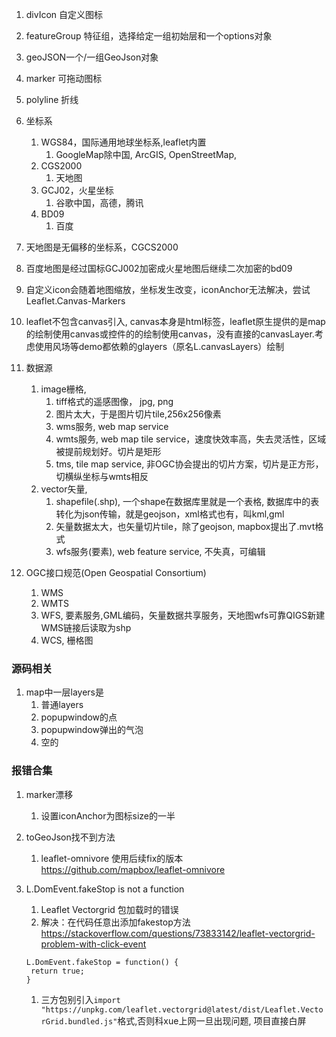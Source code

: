 1. divIcon 自定义图标
2. featureGroup 特征组，选择给定一组初始层和一个options对象
3. geoJSON一个/一组GeoJson对象
4. marker 可拖动图标
5. polyline 折线
6. 坐标系
   1. WGS84，国际通用地球坐标系,leaflet内置
      1. GoogleMap除中国, ArcGIS, OpenStreetMap, 
   2. CGS2000
      1. 天地图
   3. GCJ02，火星坐标
      1. 谷歌中国，高德，腾讯
   1. BD09
      1. 百度
7. 天地图是无偏移的坐标系，CGCS2000 
8. 百度地图是经过国标GCJ002加密成火星地图后继续二次加密的bd09
9. 自定义icon会随着地图缩放，坐标发生改变，iconAnchor无法解决，尝试Leaflet.Canvas-Markers
10. leaflet不包含canvas引入, canvas本身是html标签，leaflet原生提供的是map的绘制使用canvas或控件的的绘制使用canvas，没有直接的canvasLayer.考虑使用风场等demo都依赖的glayers（原名L.canvasLayers）绘制

1. 数据源
   1. image栅格, 
      1. tiff格式的遥感图像， jpg, png
      2. 图片太大，于是图片切片tile,256x256像素
      3. wms服务, web map service
      4. wmts服务, web map tile service，速度快效率高，失去灵活性，区域被提前规划好。切片是矩形
      5. tms, tile map service, 非OGC协会提出的切片方案，切片是正方形，切横纵坐标与wmts相反
   2. vector矢量, 
      1. shapefile(.shp), 一个shape在数据库里就是一个表格, 数据库中的表转化为json传输，就是geojson，xml格式也有，叫kml,gml
      2. 矢量数据太大，也矢量切片tile，除了geojson, mapbox提出了.mvt格式
      3. wfs服务(要素), web feature service, 不失真，可编辑
2. OGC接口规范(Open Geospatial Consortium)
   1. WMS
   2. WMTS
   3. WFS, 要素服务,GML编码，矢量数据共享服务，天地图wfs可靠QIGS新建WMS链接后读取为shp
   4. WCS, 栅格图

### 源码相关
1. map中一层layers是
   1. 普通layers
   2. popupwindow的点
   3. popupwindow弹出的气泡
   4. 空的

### 报错合集
1.  marker漂移
    1.  设置iconAnchor为图标size的一半

1. toGeoJson找不到方法
   1. leaflet-omnivore 使用后续fix的版本 https://github.com/mapbox/leaflet-omnivore

1. L.DomEvent.fakeStop is not a function 
   1. Leaflet Vectorgrid 包加载时的错误
   2. 解决：在代码任意出添加fakestop方法 https://stackoverflow.com/questions/73833142/leaflet-vectorgrid-problem-with-click-event
   ```
   L.DomEvent.fakeStop = function() {
    return true;
   }
   ```

   1. 三方包别引入```import "https://unpkg.com/leaflet.vectorgrid@latest/dist/Leaflet.VectorGrid.bundled.js"```格式,否则科xue上网一旦出现问题, 项目直接白屏
